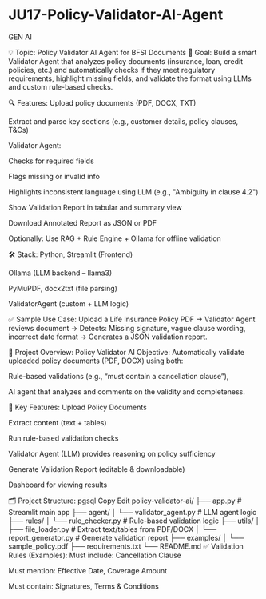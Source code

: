 # JU17-Policy-Validator-AI-Agent
GEN AI

💡 Topic: Policy Validator AI Agent for BFSI Documents
🎯 Goal:
Build a smart Validator Agent that analyzes policy documents (insurance, loan, credit policies, etc.) and automatically checks if they meet regulatory requirements, highlight missing fields, and validate the format using LLMs and custom rule-based checks.

🔍 Features:
Upload policy documents (PDF, DOCX, TXT)

Extract and parse key sections (e.g., customer details, policy clauses, T&Cs)

Validator Agent:

Checks for required fields

Flags missing or invalid info

Highlights inconsistent language using LLM (e.g., "Ambiguity in clause 4.2")

Show Validation Report in tabular and summary view

Download Annotated Report as JSON or PDF

Optionally: Use RAG + Rule Engine + Ollama for offline validation

🛠️ Stack:
Python, Streamlit (Frontend)

Ollama (LLM backend – llama3)

PyMuPDF, docx2txt (file parsing)

ValidatorAgent (custom + LLM logic)

✅ Sample Use Case:
Upload a Life Insurance Policy PDF → Validator Agent reviews document → Detects: Missing signature, vague clause wording, incorrect date format → Generates a JSON validation report.

🚀 Project Overview: Policy Validator AI
Objective: Automatically validate uploaded policy documents (PDF, DOCX) using both:

Rule-based validations (e.g., “must contain a cancellation clause”),

AI agent that analyzes and comments on the validity and completeness.

🧠 Key Features:
Upload Policy Documents

Extract content (text + tables)

Run rule-based validation checks

Validator Agent (LLM) provides reasoning on policy sufficiency

Generate Validation Report (editable & downloadable)

Dashboard for viewing results

🗂️ Project Structure:
pgsql
Copy
Edit
policy-validator-ai/
├── app.py                         # Streamlit main app
├── agent/
│   └── validator_agent.py         # LLM agent logic
├── rules/
│   └── rule_checker.py            # Rule-based validation logic
├── utils/
│   ├── file_loader.py             # Extract text/tables from PDF/DOCX
│   └── report_generator.py        # Generate validation report
├── examples/
│   └── sample_policy.pdf
├── requirements.txt
└── README.md
✅ Validation Rules (Examples):
Must include: Cancellation Clause

Must mention: Effective Date, Coverage Amount

Must contain: Signatures, Terms & Conditions
